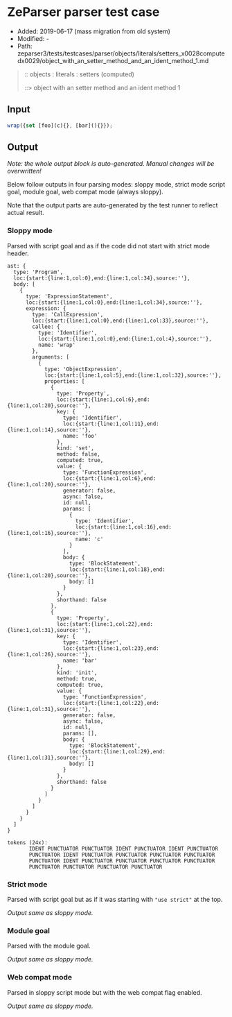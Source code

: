 # ZeParser parser test case

- Added: 2019-06-17 (mass migration from old system)
- Modified: -
- Path: zeparser3/tests/testcases/parser/objects/literals/setters_x0028computedx0029/object_with_an_setter_method_and_an_ident_method_1.md

> :: objects : literals : setters (computed)
>
> ::> object with an setter method and an ident method 1

## Input

`````js
wrap({set [foo](c){}, [bar](){}});
`````

## Output

_Note: the whole output block is auto-generated. Manual changes will be overwritten!_

Below follow outputs in four parsing modes: sloppy mode, strict mode script goal, module goal, web compat mode (always sloppy).

Note that the output parts are auto-generated by the test runner to reflect actual result.

### Sloppy mode

Parsed with script goal and as if the code did not start with strict mode header.

`````
ast: {
  type: 'Program',
  loc:{start:{line:1,col:0},end:{line:1,col:34},source:''},
  body: [
    {
      type: 'ExpressionStatement',
      loc:{start:{line:1,col:0},end:{line:1,col:34},source:''},
      expression: {
        type: 'CallExpression',
        loc:{start:{line:1,col:0},end:{line:1,col:33},source:''},
        callee: {
          type: 'Identifier',
          loc:{start:{line:1,col:0},end:{line:1,col:4},source:''},
          name: 'wrap'
        },
        arguments: [
          {
            type: 'ObjectExpression',
            loc:{start:{line:1,col:5},end:{line:1,col:32},source:''},
            properties: [
              {
                type: 'Property',
                loc:{start:{line:1,col:6},end:{line:1,col:20},source:''},
                key: {
                  type: 'Identifier',
                  loc:{start:{line:1,col:11},end:{line:1,col:14},source:''},
                  name: 'foo'
                },
                kind: 'set',
                method: false,
                computed: true,
                value: {
                  type: 'FunctionExpression',
                  loc:{start:{line:1,col:6},end:{line:1,col:20},source:''},
                  generator: false,
                  async: false,
                  id: null,
                  params: [
                    {
                      type: 'Identifier',
                      loc:{start:{line:1,col:16},end:{line:1,col:16},source:''},
                      name: 'c'
                    }
                  ],
                  body: {
                    type: 'BlockStatement',
                    loc:{start:{line:1,col:18},end:{line:1,col:20},source:''},
                    body: []
                  }
                },
                shorthand: false
              },
              {
                type: 'Property',
                loc:{start:{line:1,col:22},end:{line:1,col:31},source:''},
                key: {
                  type: 'Identifier',
                  loc:{start:{line:1,col:23},end:{line:1,col:26},source:''},
                  name: 'bar'
                },
                kind: 'init',
                method: true,
                computed: true,
                value: {
                  type: 'FunctionExpression',
                  loc:{start:{line:1,col:22},end:{line:1,col:31},source:''},
                  generator: false,
                  async: false,
                  id: null,
                  params: [],
                  body: {
                    type: 'BlockStatement',
                    loc:{start:{line:1,col:29},end:{line:1,col:31},source:''},
                    body: []
                  }
                },
                shorthand: false
              }
            ]
          }
        ]
      }
    }
  ]
}

tokens (24x):
       IDENT PUNCTUATOR PUNCTUATOR IDENT PUNCTUATOR IDENT PUNCTUATOR
       PUNCTUATOR IDENT PUNCTUATOR PUNCTUATOR PUNCTUATOR PUNCTUATOR
       PUNCTUATOR IDENT PUNCTUATOR PUNCTUATOR PUNCTUATOR PUNCTUATOR
       PUNCTUATOR PUNCTUATOR PUNCTUATOR PUNCTUATOR
`````

### Strict mode

Parsed with script goal but as if it was starting with `"use strict"` at the top.

_Output same as sloppy mode._

### Module goal

Parsed with the module goal.

_Output same as sloppy mode._

### Web compat mode

Parsed in sloppy script mode but with the web compat flag enabled.

_Output same as sloppy mode._

